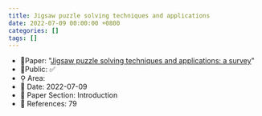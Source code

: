 ```yaml
---
title: Jigsaw puzzle solving techniques and applications
date: 2022-07-09 00:00:00 +0800
categories: []
tags: []
---
```


- 📙Paper: "[Jigsaw puzzle solving techniques and applications: a survey](https://www.semanticscholar.org/paper/Jigsaw-puzzle-solving-techniques-and-applications%3A-Markaki-Panagiotakis/a4f8abbb24a8d480d5dc5080db7d414face29dd8)"
- 🔑Public: ✅
- ⚲ Area: 
- 📅 Date: 2022-07-09
- 🔎 Paper Section: Introduction
- 📝 References: 79
